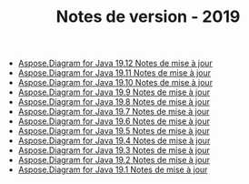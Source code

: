 ﻿---
title: Notes de version - 2019
type: docs
weight: 20
url: /fr/java/release-notes-2019/
---
- [Aspose.Diagram for Java 19.12 Notes de mise à jour](/diagram/fr/java/aspose-diagram-for-java-19-12-release-notes/)
- [Aspose.Diagram for Java 19.11 Notes de mise à jour](/diagram/fr/java/aspose-diagram-for-java-19-11-release-notes/)
- [Aspose.Diagram for Java 19.10 Notes de mise à jour](/diagram/fr/java/aspose-diagram-for-java-19-10-release-notes/)
- [Aspose.Diagram for Java 19.9 Notes de mise à jour](/diagram/fr/java/aspose-diagram-for-java-19-9-release-notes/)
- [Aspose.Diagram for Java 19.8 Notes de mise à jour](/diagram/fr/java/aspose-diagram-for-java-19-8-release-notes/)
- [Aspose.Diagram for Java 19.7 Notes de mise à jour](/diagram/fr/java/aspose-diagram-for-java-19-7-release-notes/)
- [Aspose.Diagram for Java 19.6 Notes de mise à jour](/diagram/fr/java/aspose-diagram-for-java-19-6-release-notes/)
- [Aspose.Diagram for Java 19.5 Notes de mise à jour](/diagram/fr/java/aspose-diagram-for-java-19-5-release-notes/)
- [Aspose.Diagram for Java 19.4 Notes de mise à jour](/diagram/fr/java/aspose-diagram-for-java-19-4-release-notes/)
- [Aspose.Diagram for Java 19.3 Notes de mise à jour](/diagram/fr/java/aspose-diagram-for-java-19-3-release-notes/)
- [Aspose.Diagram for Java 19.2 Notes de mise à jour](/diagram/fr/java/aspose-diagram-for-java-19-2-release-notes/)
- [Aspose.Diagram for Java 19.1 Notes de mise à jour](/diagram/fr/java/aspose-diagram-for-java-19-1-release-notes/)
